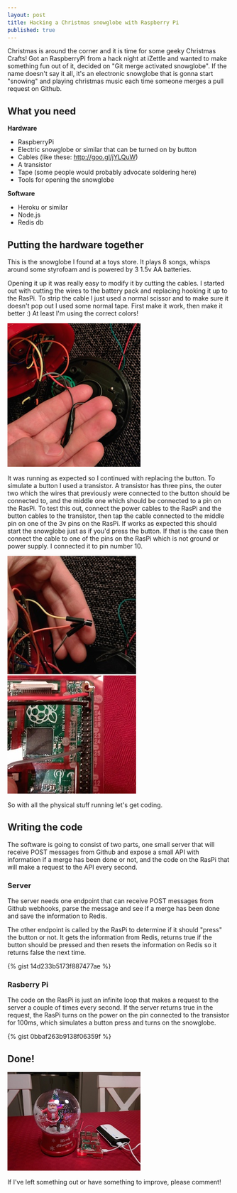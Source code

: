 ```yaml
---
layout: post
title: Hacking a Christmas snowglobe with Raspberry Pi
published: true
---
```


Christmas is around the corner and it is time for some geeky Christmas Crafts! Got an RaspberryPi from a hack night at iZettle and wanted to make something fun out of it, decided on "Git merge activated snowglobe". If the name doesn't say it all, it's an electronic snowglobe that is gonna start "snowing" and playing christmas music each time someone merges a pull request on Github.

## What you need

**Hardware**

- RaspberryPi
- Electric snowglobe or similar that can be turned on by button
- Cables (like these: http://goo.gl/jYLQuW)
- A transistor
- Tape (some people would probably advocate soldering here)
- Tools for opening the snowglobe

**Software**

- Heroku or similar
- Node.js
- Redis db

## Putting the hardware together
This is the snowglobe I found at a toys store. It plays 8 songs, whisps around some styrofoam and is powered by 3 1.5v AA batteries. 

Opening it up it was really easy to modify it by cutting the cables. I started out with cutting the wires to the battery pack and replacing hooking it up to the RasPi. To strip the cable I just used a normal scissor and to make sure it doesn't pop out I used some normal tape. First make it work, then make it better :) At least I'm using the correct colors!

![Wiring the power cables](/images/christmas-craft/power_wiring.jpg)

It was running as expected so I continued with replacing the button. To simulate a button I used a transistor. A transistor has three pins, the outer two which the wires that previously were connected to the button should be connected to, and the middle one which should be connected to a pin on the RasPi. To test this out, connect the power cables to the RasPi and the button cables to the transistor, then tap the cable connected to the middle pin on one of the 3v pins on the RasPi. If works as expected this should start the snowglobe just as if you'd press the button. If that is the case then connect the cable to one of the pins on the RasPi which is not ground or power supply. I connected it to pin number 10.

![Transistor wiring](/images/christmas-craft/transistor.jpg)
![Connect to Raspberry Pi](/images/christmas-craft/raspi.jpg)

So with all the physical stuff running let's get coding.

## Writing the code
The software is going to consist of two parts, one small server that will receive POST messages from Github and expose a small API with information if a merge has been done or not, and the code on the RasPi that will make a request to the API every second.

### Server
The server needs one endpoint that can receive POST messages from Github webhooks, parse the message and see if a merge has been done and save the information to Redis.

The other endpoint is called by the RasPi to determine if it should "press" the button or not. It gets the information from Redis, returns true if the button should be pressed and then resets the information on Redis so it returns false the next time.

{% gist 14d233b5173f887477ae %}

### Rasberry Pi
The code on the RasPi is just an infinite loop that makes a request to the server a couple of times every second. If the server returns true in the request, the RasPi turns on the power on the pin connected to the transistor for 100ms, which simulates a button press and turns on the snowglobe.

{% gist 0bbaf263b9138f06359f %}

## Done!
![Transistor wiring](/images/christmas-craft/finished.jpg)


If I've left something out or have something to improve, please comment!